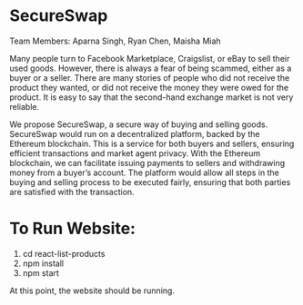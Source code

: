# SecureSwap

Team Members: Aparna Singh, Ryan Chen, Maisha Miah

Many people turn to Facebook Marketplace, Craigslist, or eBay to sell their used goods. However, there is always a fear of being scammed, either as a buyer or a seller. There are many stories of people who did not receive the product they wanted, or did not receive the money they were owed for the product. It is easy to say that the second-hand exchange market is not very reliable. 

We propose SecureSwap, a secure way of buying and selling goods. SecureSwap would run on a decentralized platform, backed by the Ethereum blockchain. This is a service for both buyers and sellers, ensuring efficient transactions and market agent privacy. With the Ethereum blockchain, we can facilitate issuing payments to sellers and withdrawing money from a buyer’s account. The platform would allow all steps in the buying and selling process to be executed fairly, ensuring that both parties are satisfied with the transaction. 



# To Run Website:

1. cd react-list-products
2. npm install
3. npm start

At this point, the website should be running.
